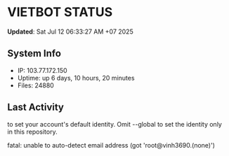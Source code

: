 # VIETBOT STATUS
**Updated**: Sat Jul 12 06:33:27 AM +07 2025

## System Info
- IP: 103.77.172.150
- Uptime: up 6 days, 10 hours, 20 minutes
- Files: 24880

## Last Activity

to set your account's default identity.
Omit --global to set the identity only in this repository.

fatal: unable to auto-detect email address (got 'root@vinh3690.(none)')
